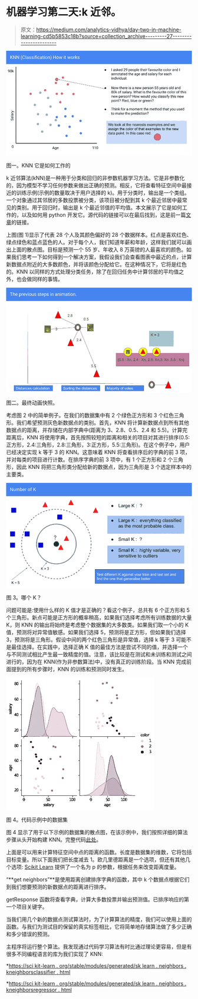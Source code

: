 # 机器学习第二天:k 近邻。

> 原文：<https://medium.com/analytics-vidhya/day-two-in-machine-learning-cd5b5853c18b?source=collection_archive---------27----------------------->

![](img/1e8e664cfedcc2f4b69018a806595cc3.png)

图一。KNN 它是如何工作的

k 近邻算法(kNN)是一种用于分类和回归的非参数机器学习方法。它是非参数化的，因为模型不学习任何参数来做出正确的预测。相反，它将查看特征空间中最接近的训练示例(示例的数量取决于用户选择的 k)。用于分类时，输出是一个类组。一个对象通过其邻居的多数投票被分类，该项目被分配到其 k 个最近邻居中最常见的类别。用于回归时，输出是 k 个最近邻值的平均值。本文展示了它是如何工作的，以及如何用 python 开发它。源代码的链接可以在最后找到，这是前一篇[文章](https://guido-salimbeni.medium.com/day-one-in-machine-learning-af510b7d8bed?sk=8a903bdf02b7a3c6a744ca24ced55da7)的链接。

上图(图 1)显示了代表 28 个人及其颜色偏好的 28 个数据样本。红点是喜欢红色、绿点绿色和蓝点蓝色的人。对于每个人，我们知道年薪和年龄，这样我们就可以画出上面的散点图。目标是预测一个 55 岁、年收入 8 万英镑的人最喜欢的颜色。如果我们思考一下如何得到一个解决方案，我假设我们会查看图表中最近的点，计算新数据点附近的大多数颜色，并将该颜色分配给它。在这种情况下，它将是红色的。KNN 以同样的方式处理分类任务，除了在回归任务中计算邻居的平均值之外，也会做同样的事情。

![](img/41800a262499a0316a1e5ba7adeb7af1.png)

图二。最终动画快照。

考虑图 2 中的简单例子。在我们的数据集中有 2 个绿色正方形和 3 个红色三角形。我们希望预测灰色新数据点的类别。首先，KNN 将计算新数据点到所有其他数据点的距离，并存储在内部字典中(距离为 3、2.8、0.5、2.4 和 5.5)。计算完距离后，KNN 将使用字典，首先按照较短的距离和相关的项目对其进行排序(0.5:正方形，2.4:三角形，2.8:三角形，3:正方形，5.5:三角形)。在这个例子中，用户已经决定实现 k 等于 3 的 KNN。这意味着 KNN 将查看排序后的字典的前 3 项，并对每类的项目进行计数。在排序字典的前 3 项中，有 1 个正方形和 2 个三角形，因此 KNN 将把三角形类分配给新的数据点，因为三角形是 3 个选定样本中的主要类。

![](img/52aa25e9cb0913052cd027745a2cb7e1.png)

图 3。哪个 K？

问题可能是:使用什么样的 K 值才是正确的？看这个例子，总共有 6 个正方形和 5 个三角形。新点可能是正方形的概率稍高，如果我们选择考虑所有训练数据的大量 K，则 KNN 的输出将始终是考虑整个数据集的大多数类。如果我们取一个小的 K 值，预测将对异常值敏感。如果我们选择 5，预测将是正方形，但如果我们选择 3，预测将是三角形。假设中间的两个红色三角形是异常值，选择 k 等于 3 可能不是最佳选择。在实践中，选择正确 K 值的最佳方法是尝试不同的值，并选择一个与不同测试相比产生最一致精度的值。注意，该比较是在测试和未训练和测试之间进行的，因为在 KNN(作为非参数算法)中，没有真正的训练阶段。当 KNN 完成前面提到的所有步骤时，KNN 的训练和预测同时发生。

![](img/de96ea82bb2841f7de905ebaffb3a8ec.png)

图 4。代码示例中的数据集

图 4 显示了用于以下示例的数据集的散点图，在该示例中，我们按照详细的算法步骤从头开始构建 KNN。完整代码[此处](https://github.com/Guidosalimbeni/Medium/blob/main/KNN_in_Python_color_dataset.ipynb)。

上面是可以用来计算特征空间中点的距离的函数。长度是数据集的维数，它将包括目标变量。所以下面我们把长度减去 1。欧几里德距离是一个选项，但还有其他几个选项: [Scikit Learn](https://scikit-learn.org/stable/modules/generated/sklearn.neighbors.KNeighborsClassifier.html) 提供了一个名为 p 的参数，根据任务来改变距离度量。

“**get neighbors”**是使用距离创建排序字典的函数，其中 k 个数据点根据它们到我们想要预测的新数据点的距离进行排序。

getResponse 函数将查看字典，计算大多数投票并输出预测值。已排序响应的第一个项目关键字。

当我们用几个新的数据点测试算法时，为了计算算法的精度，我们可以使用上面的函数。与我们为测试目的保留的真实标签相比，它将简单地存储算法做了多少正确和多少错误的预测。

主程序将运行整个算法。我发现通过代码学习算法有时比通过理论更容易，但是有很多不同编程语言的库为我们实现了 KNN:

*[https://sci kit-learn . org/stable/modules/generated/sk learn . neighbors . kneighborsclassifier . html](https://scikit-learn.org/stable/modules/generated/sklearn.neighbors.KNeighborsClassifier.html)

*[https://sci kit-learn . org/stable/modules/generated/sk learn . neighbors . kneighborsregressor . html](https://scikit-learn.org/stable/modules/generated/sklearn.neighbors.KNeighborsRegressor.html)